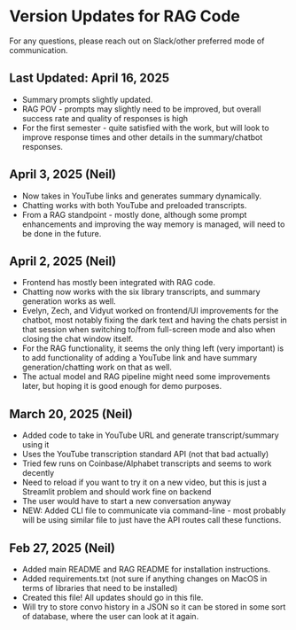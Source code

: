 # Version Updates for RAG Code

For any questions, please reach out on Slack/other preferred mode of communication.

## Last Updated: April 16, 2025

- Summary prompts slightly updated.
- RAG POV - prompts may slightly need to be improved, but overall success rate and quality of responses is high
- For the first semester - quite satisfied with the work, but will look to improve response times and other details in the summary/chatbot responses.

## April 3, 2025 (Neil)

- Now takes in YouTube links and generates summary dynamically.
- Chatting works with both YouTube and preloaded transcripts.
- From a RAG standpoint - mostly done, although some prompt enhancements and improving the way memory is managed, will need to be done in the future.

## April 2, 2025 (Neil)

- Frontend has mostly been integrated with RAG code.
- Chatting now works with the six library transcripts, and summary generation works as well.
- Evelyn, Zech, and Vidyut worked on frontend/UI improvements for the chatbot, most notably fixing the dark text and having the chats persist in that session when switching to/from full-screen mode and also when closing the chat window itself.
- For the RAG functionality, it seems the only thing left (very important) is to add functionality of adding a YouTube link and have summary generation/chatting work on that as well.
- The actual model and RAG pipeline might need some improvements later, but hoping it is good enough for demo purposes.

## March 20, 2025 (Neil)

- Added code to take in YouTube URL and generate transcript/summary using it
- Uses the YouTube transcription standard API (not that bad actually)
- Tried few runs on Coinbase/Alphabet transcripts and seems to work decently
- Need to reload if you want to try it on a new video, but this is just a Streamlit problem and should work fine on backend
- The user would have to start a new conversation anyway
- NEW: Added CLI file to communicate via command-line - most probably will be using similar file to just have the API routes call these functions.

## Feb 27, 2025 (Neil)

- Added main README and RAG README for installation instructions.
- Added requirements.txt (not sure if anything changes on MacOS in terms of libraries that need to be installed)
- Created this file! All updates should go in this file.
- Will try to store convo history in a JSON so it can be stored in some sort of database, where the user can look at it again.
